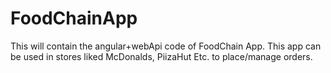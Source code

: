 # FoodChainApp
This will contain the angular+webApi code of FoodChain App. This app can be used in stores liked McDonalds, PiizaHut Etc. to place/manage orders.
